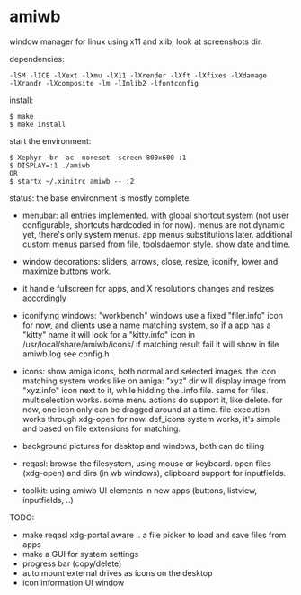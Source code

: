 # amiwb
window manager for linux using x11 and xlib, look at screenshots dir.

dependencies:
```
-lSM -lICE -lXext -lXmu -lX11 -lXrender -lXft -lXfixes -lXdamage
-lXrandr -lXcomposite -lm -lImlib2 -lfontconfig 
```

install:
```
$ make
$ make install
```

start the environment:
```
$ Xephyr -br -ac -noreset -screen 800x600 :1
$ DISPLAY=:1 ./amiwb
OR
$ startx ~/.xinitrc_amiwb -- :2
```

status: the base environment is mostly complete.

- menubar:
	all entries implemented. with global shortcut system (not user configurable, 
	shortcuts hardcoded in for now). menus are not dynamic yet, there's only 
	system menus. app menus substitutions later.
	additional custom menus parsed from file, toolsdaemon style. 
	show date and time. 

- window decorations:
	sliders, arrows, close, resize, iconify, lower and maximize buttons work. 

- it handle fullscreen for apps, and X resolutions changes and resizes accordingly

- iconifying windows:
	"workbench" windows use a fixed "filer.info" icon for now, and clients use 
	a name matching system, so if a app has a "kitty" name it will look for 
	a "kitty.info" icon in /usr/local/share/amiwb/icons/
	if matching result fail it will show in file amiwb.log see config.h

- icons:
	show amiga icons, both normal and selected images.
	the icon matching system works like on amiga: "xyz" dir will display image 
	from "xyz.info" icon next to it, while hidding the .info file. same for 
	files. multiselection works. some menu actions do support it, like delete. 
	for now, one icon only can be dragged around at a time.
	file execution works through xdg-open for now.
	def_icons system works, it's simple and based on file extensions for matching.

- background pictures for desktop and windows, both can do tiling  

- reqasl:
	browse the filesystem, using mouse or keyboard. 
	open files (xdg-open) and dirs (in wb windows), 
	clipboard support for inputfields.

- toolkit:
	using amiwb UI elements in new apps (buttons, listview, inputfields, ..) 


TODO:

- make reqasl xdg-portal aware .. a file picker to load and save files from apps
- make a GUI for system settings 
- progress bar (copy/delete)
- auto mount external drives as icons on the desktop
- icon information UI window